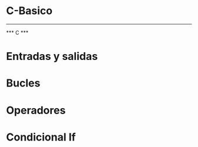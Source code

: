# C-Basico
_____________________
***       C       ***
# Entradas y salidas
# Bucles
# Operadores 
# Condicional If
